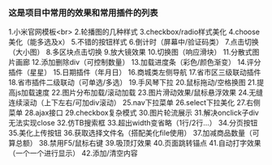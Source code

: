 ### 这是项目中常用的效果和常用插件的列表
1.小米官网模板\<br>
2.轮播图的几种样式
3.checkbox/radio样式美化
4.choose美化（能多选及x）
5.不错的按钮样式
6.倒计时（屏幕中/验证码类）
7.点击切换（大小图）
8.多区块点击切换
9.放大镜效果
10.切换图（响应滑块）
11.分散式图片画廊
12.添加删除div（可控制数量）
13.加载进度条（彩色/颜色渐变）
14.评分插件（星星）
15.日期插件（年月日）
16.商城类左侧导航
17.省市区三级联动插件
18.省市插件二级联动（可单选/多选）
19.手风琴下拉
20.鼠标拖动/空格换图
21.提高js加载速度
22.图片分布加载/滚动加载
23.图片滑动效果/鼠标悬浮效果
24.无缝连续滚动（上下左右/可加div滚动）
25.nav下拉菜单
26.select下拉美化
27.右侧菜单
28.ajax接口
29.checkbox复杂模式
30.图片轮流展示
31.解决onclick子div无法实现close
32.仿TB搜索框
33.超出width变省略（1行/2行...）
34.分页按钮
35.美化上传按钮
36.获取选择文件名（搭配美化file使用）
37.加减商品数量（可算总额）
38.禁用F5/鼠标右键
39.吸顶灯效果
40.页面跳转锚点
41.自动打字效果（一个一个进行显示）
42.添加/清空内容
